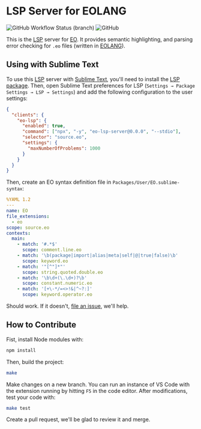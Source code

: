 # LSP Server for EOLANG

![GitHub Workflow Status (branch)](https://img.shields.io/github/actions/workflow/status/objectionary/eo-lsp-server/make.yml?branch=master)
![GitHub](https://img.shields.io/github/license/objectionary/eo-lsp-server)

This is the [LSP] server for [EO](https://github.com/objectionary/eo).
It provides semantic highlighting, and parsing error checking for `.eo` files
(written in [EOLANG]).

## Using with Sublime Text

To use this [LSP] server with [Sublime Text], you'll need to install
the [LSP package]. Then, open Sublime Text preferences for LSP
(`Settings → Package Settings → LSP → Settings`) and
add the following configuration to the user settings:

```json
{
  "clients": {
    "eo-lsp": {
      "enabled": true,
      "command": ["npx", "-y", "eo-lsp-server@0.0.0", "--stdio"],
      "selector": "source.eo",
      "settings": {
        "maxNumberOfProblems": 1000
      }
    }
  }
}
```

Then, create an EO syntax definition file in `Packages/User/EO.sublime-syntax`:

```yaml
%YAML 1.2
---
name: EO
file_extensions:
  - eo
scope: source.eo
contexts:
  main:
    - match: '#.*$'
      scope: comment.line.eo
    - match: '\b(package|import|alias|meta|self|@|true|false)\b'
      scope: keyword.eo
    - match: '"[^"]*"'
      scope: string.quoted.double.eo
    - match: '\b\d+(\.\d+)?\b'
      scope: constant.numeric.eo
    - match: '[+\-*/=<>!&|^~?:]'
      scope: keyword.operator.eo
```

Should work. If it doesn't, [file an issue], we'll help.

## How to Contribute

Fist, install Node modules with:

```bash
npm install
```

Then, build the project:

```bash
make
```

Make changes on a new branch.
You can run an instance of VS Code with the extension running by hitting `F5`
in the code editor.
After modifications, test your code with:

```bash
make test
```

Create a pull request, we'll be glad to review it and merge.

[LSP package]: https://packagecontrol.io/packages/LSP
[LSP]: https://en.wikipedia.org/wiki/Language_Server_Protocol
[EOLANG]: https://www.eolang.org
[Sublime Text]: https://www.sublimetext.com/
[file an issue]: https://github.com/objectionary/eo-lsp-server/issues
